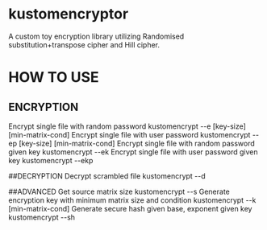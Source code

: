 # kustomencryptor
A custom toy encryption library utilizing Randomised substitution+transpose cipher and Hill cipher.

# HOW TO USE

## ENCRYPTION
Encrypt single file with random password
kustomencrypt <source> --e [key-size] [min-matrix-cond]
Encrypt single file with user password
kustomencrypt <source> --ep <password> [key-size] [min-matrix-cond]
Encrypt single file with random password given key
kustomencrypt <source> <key> --ek
Encrypt single file with user password given key
kustomencrypt <source> <key> --ekp <password>

##DECRYPTION
Decrypt scrambled file
kustomencrypt <ciphertext> <key> --d <password>

##ADVANCED
Get source matrix size
kustomencrypt <source> --s
Generate encryption key with minimum matrix size and condition
kustomencrypt <name> --k <min-size> [min-matrix-cond]
Generate secure hash given base, exponent given key
kustomencrypt <base> <key> --sh <exponent>
